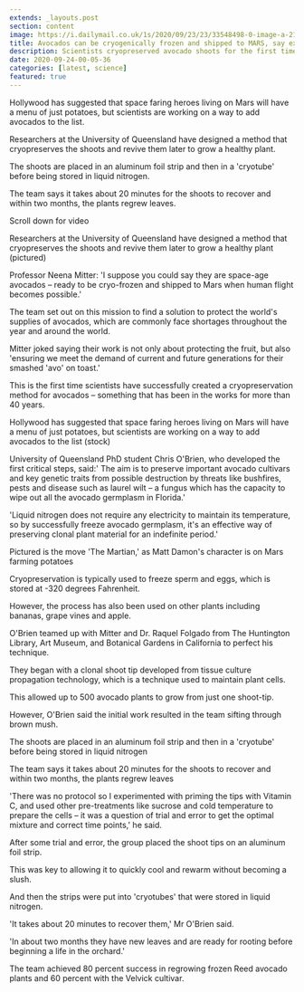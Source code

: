 ```yaml
---
extends: _layouts.post
section: content
image: https://i.dailymail.co.uk/1s/2020/09/23/23/33548498-0-image-a-21_1600901892581.jpg 
title: Avocados can be cryogenically frozen and shipped to MARS, say experts who revived frozen shoots 
description: Scientists cryopreserved avocado shoots for the first time, which they say could be shipped to Mars. The team designed a method that stores them in liquid nitrogen, allowing them to be revived later. 
date: 2020-09-24-00-05-36 
categories: [latest, science] 
featured: true 
--- 
```

Hollywood has suggested that space faring heroes living on Mars will have a menu of just potatoes, but scientists are working on a way to add avocados to the list.

Researchers at the University of Queensland have designed a method that cryopreserves the shoots and revive them later to grow a healthy plant.

The shoots are placed in an aluminum foil strip and then in a 'cryotube' before being stored in liquid nitrogen.

The team says it takes about 20 minutes for the shoots to recover and within two months, the plants regrew leaves.

Scroll down for video 

Researchers at the University of Queensland have designed a method that cryopreserves the shoots and revive them later to grow a healthy plant (pictured)

Professor Neena Mitter: 'I suppose you could say they are space-age avocados – ready to be cryo-frozen and shipped to Mars when human flight becomes possible.'

The team set out on this mission to find a solution to protect the world's supplies of avocados, which are commonly face shortages throughout the year and around the world.

Mitter joked saying their work is not only about protecting the fruit, but also 'ensuring we meet the demand of current and future generations for their smashed 'avo' on toast.'

This is the first time scientists have successfully created a cryopreservation method for avocados – something that has been in the works for more than 40 years.

Hollywood has suggested that space faring heroes living on Mars will have a menu of just potatoes, but scientists are working on a way to add avocados to the list (stock) 

University of Queensland PhD student Chris O'Brien, who developed the first critical steps, said:' The aim is to preserve important avocado cultivars and key genetic traits from possible destruction by threats like bushfires, pests and disease such as laurel wilt – a fungus which has the capacity to wipe out all the avocado germplasm in Florida.'

'Liquid nitrogen does not require any electricity to maintain its temperature, so by successfully freeze avocado germplasm, it's an effective way of preserving clonal plant material for an indefinite period.'

Pictured is the move 'The Martian,' as Matt Damon's character is on Mars farming potatoes 

Cryopreservation is typically used to freeze sperm and eggs, which is stored at -320 degrees Fahrenheit.

However, the process has also been used on other plants including bananas, grape vines and apple.

O'Brien teamed up with Mitter and Dr. Raquel Folgado from The Huntington Library, Art Museum, and Botanical Gardens in California to perfect his technique.

They began with a clonal shoot tip developed from tissue culture propagation technology, which is a technique used to maintain plant cells.

This allowed up to 500 avocado plants to grow from just one shoot-tip.

However, O'Brien said the initial work resulted in the team sifting through brown mush.

The shoots are placed in an aluminum foil strip and then in a 'cryotube' before being stored in liquid nitrogen

The team says it takes about 20 minutes for the shoots to recover and within two months, the plants regrew leaves

'There was no protocol so I experimented with priming the tips with Vitamin C, and used other pre-treatments like sucrose and cold temperature to prepare the cells – it was a question of trial and error to get the optimal mixture and correct time points,' he said.

After some trial and error, the group placed the shoot tips on an aluminum foil strip.

This was key to allowing it to quickly cool and rewarm without becoming a slush.

And then the strips were put into 'cryotubes' that were stored in liquid nitrogen.

'It takes about 20 minutes to recover them,' Mr O'Brien said.

'In about two months they have new leaves and are ready for rooting before beginning a life in the orchard.'

The team achieved 80 percent success in regrowing frozen Reed avocado plants and 60 percent with the Velvick cultivar.

